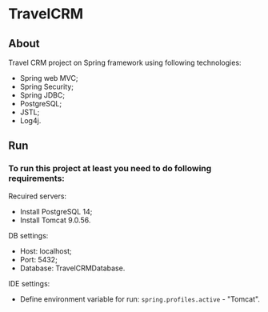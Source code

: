 # TravelCRM

## About

Travel CRM project on Spring framework using following technologies:
 - Spring web MVC;
 - Spring Security;
 - Spring JDBC;
 - PostgreSQL;
 - JSTL;
 - Log4j.
 
## Run

### To run this project at least you need to do following requirements:

Recuired servers:
 - Install PostgreSQL 14;
 - Install Tomcat 9.0.56.
 
DB settings:
 - Host: localhost;
 - Port: 5432;
 - Database: TravelCRMDatabase.

IDE settings:
 - Define environment variable for run: `spring.profiles.active` - "Tomcat".
